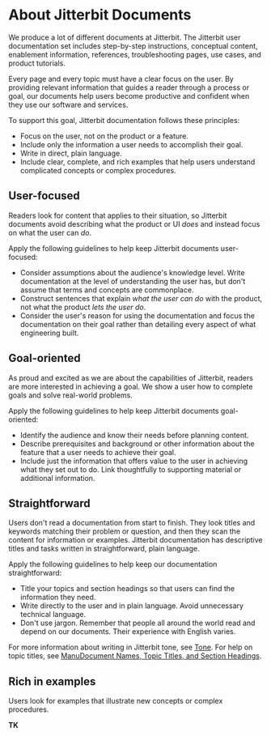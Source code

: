 ﻿# About Jitterbit Documents
We produce a lot of different documents at Jitterbit. The Jitterbit user documentation set
includes step-by-step instructions, conceptual content, enablement information,
references, troubleshooting pages, use cases, and product tutorials.

Every page and every topic must have a clear focus on the user. By providing relevant
information that guides a reader through a process or goal, our documents help users become
productive and confident when they use our software and services.

To support this goal, Jitterbit documentation follows these principles:

* Focus on the user, not on the product or a feature.
* Include only the information a user needs to accomplish their goal.
* Write in direct, plain language.
* Include clear, complete, and rich examples that help users understand complicated concepts
or complex procedures.

## User-focused
Readers look for content that applies to their situation, so Jitterbit documents avoid
describing what the product or UI *does* and instead focus on what the user can *do*.

Apply the following guidelines to help keep Jitterbit documents user-focused:

* Consider assumptions about the audience's knowledge level. Write documentation at the level
of understanding the user has, but don't assume that terms and concepts are commonplace.
* Construct sentences that explain *what the user can do* with the product, not what the
product *lets the user do*.
* Consider the user's reason for using the documentation and focus the documentation on their
goal rather than detailing every aspect of what engineering built.

## Goal-oriented
As proud and excited as we are about the capabilities of Jitterbit, readers are more interested
in achieving a goal. We show a user how to complete goals and solve real-world problems.

Apply the following guidelines to help keep Jitterbit documents goal-oriented:

* Identify the audience and know their needs before planning content.
* Describe prerequisites and background or other information about the feature that a user
needs to achieve their goal.
* Include just the information that offers value to the user in achieving what they set out
to do. Link thoughtfully to supporting material or additional information.

## Straightforward
Users don't read a documentation from start to finish. They look titles and keywords matching
their problem or question, and then they scan the content for  information or examples.
Jitterbit documentation has descriptive titles and tasks written in straightforward, plain
language.

Apply the following guidelines to help keep our documentation straightforward:

* Title your topics and section headings so that users can find the information they need.
* Write directly to the user and in plain language. Avoid unnecessary technical language.
* Don't use jargon. Remember that people all around the world read and depend on our documents.
Their experience with English varies.

For more information about writing in Jitterbit tone, see [Tone](tone.md). For help on topic
titles, see [ManuDocument Names, Topic Titles, and Section Headings](doctitlehed.md).

## Rich in examples
Users look for examples that illustrate new concepts or complex procedures. 

**TK**